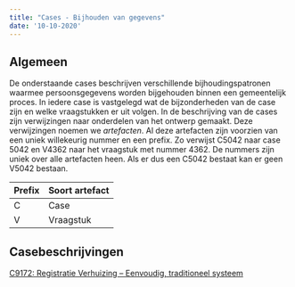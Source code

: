 ```yaml
---
title: "Cases - Bijhouden van gegevens"
date: '10-10-2020'
---
```


## Algemeen
De onderstaande cases beschrijven verschillende bijhoudingspatronen waarmee persoonsgegevens worden bijgehouden binnen een gemeentelijk proces. In iedere case is vastgelegd wat de bijzonderheden van de case zijn en welke vraagstukken er uit volgen. In de beschrijving van de cases zijn verwijzingen naar onderdelen van het ontwerp gemaakt. Deze verwijzingen noemen we *artefacten*. Al deze artefacten zijn voorzien van een uniek willekeurig nummer en een prefix. Zo verwijst C5042 naar case 5042 en V4362 naar het vraagstuk met nummer 4362. De nummers zijn uniek over alle artefacten heen. Als er dus een C5042 bestaat kan er geen V5042 bestaan.

| Prefix	| Soort artefact |
|--|--|
| C	| Case |
| V	| Vraagstuk |

## Casebeschrijvingen 
[C9172: Registratie Verhuizing – Eenvoudig, traditioneel systeem](./individueel/C9172.md)


